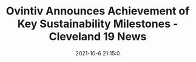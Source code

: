 ---
"title": "Ovintiv Announces Achievement of Key Sustainability Milestones - Cleveland 19 News"
"date": "2021-10-6 21:15:0"
"feed_name": "GOOGLENEWSDRILLING"
"feed_website": "https://news.google.com/search?q=drilling%2Bincident&hl=en-US&gl=US&ceid=US:en"
"feed_rss": "https://news.google.com/rss/search?q=drilling%2Bincident&hl=en-US&gl=US&ceid=US:en"
"link": "http://www.cleveland19.com/prnewswire/2021/10/06/ovintiv-announces-achievement-key-sustainability-milestones/"
"source": "{'href': 'http://www.cleveland19.com', 'title': 'Cleveland 19 News'}"
"file": "_posts/2021-1-1-bba221ec36e409e536ed71f726a101154dd270e9.md"
"accident": "0"
"drilling": "0"
"dead": "0"
"injured": "0"
"arrested": "0"
"place": "unknown place"
"where": "unknown site"
"causes": "unknown"
"place_uri": "unknown place"
---